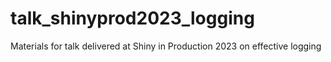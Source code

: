 # talk_shinyprod2023_logging
Materials for talk delivered at Shiny in Production 2023 on effective logging
